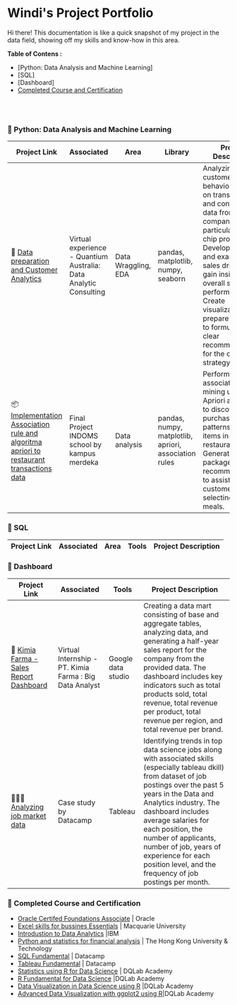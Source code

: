 # Windi's Project Portfolio
Hi there! This documentation is like a quick snapshot of my project in the data field, showing off my skills and know-how in this area.

**Table of Contens :**
- [Python: Data Analysis and Machine Learning]
- [SQL]
- [Dashboard]
- [Completed Course and Certification](https://github.com/windipangesti12/Windi-Portofolio#-Completed-Course-and-Certification)
<br>
<br>

### 📂 Python: Data Analysis and Machine Learning

Project Link | Associated | Area | Library | Project Description 
---|---|---|---|---
🛒 [Data preparation and Customer Analytics](https://github.com/windipangesti12/Quantium-Data-Analytics) | Virtual experience - Quantium Australia: Data Analytic Consulting | Data Wraggling, EDA |pandas, matplotlib, numpy, seaborn | Analyzing customer behavior based on transaction and consumer data from a retail company, particularly for chip products. Develop metrics and examine sales drivers to gain insights into overall sales performance. Create visualizations and prepare findings to formulate a clear recommendation for the client's strategy.
📦 [Implementation Association rule and algoritma apriori to restaurant transactions data](https://github.com/windipangesti12/Association_rule_and_apriori_restaurant_transaction-data/blob/main/Association_rule.ipynb) |Final Project INDOMS school by kampus merdeka| Data analysis | pandas, numpy, matplotlib, apriori, association rules | Perform association rule mining using the Apriori algorithm to discover purchasing patterns of food items in a restaurant. Generate menu package recommendations to assist customers in selecting their meals.

### 📂 SQL

Project Link | Associated | Area | Tools | Project Description
---|---|---|---|---


### 📂 Dashboard

Project Link | Associated |Tools| Project Description 
---|---|---|---
💊 [Kimia Farma - Sales Report Dashboard](https://github.com/windipangesti12/Project-Based-Intern-Kimia-Farma) | Virtual Internship - PT. Kimia Farma : Big Data Analyst | Google data studio |Creating a data mart consisting of base and aggregate tables, analyzing data, and generating a half-year sales report for the company from the provided data. The dashboard includes key indicators such as total products sold, total revenue, total revenue per product, total revenue per region, and total revenue per brand.
👩🏻‍💻 [Analyzing job market data](https://github.com/windipangesti12/Analyzing-Job-Market-Data-in-Tableau) | Case study by Datacamp | Tableau | Identifying trends in top data science jobs along with associated skills (especially tableau dkill) from dataset of job postings over the past 5 years in the Data and Analytics industry. The dashboard includes average salaries for each position, the number of applicants, number of job, years of experience for each position level, and the frequency of job postings per month.

### 📂 Completed Course and Certification

- [Oracle Certifed Foundations Associate](https://catalog-education.oracle.com/pls/certview/sharebadge?id=CCC46F1A5351A25501112999B1C238CCB716E51E20B27CE256A31264F39FD9F7) | Oracle
- [Excel skills for bussines Essentials](https://www.coursera.org/account/accomplishments/verify/Z8M7TBN6S3NW) | Macquarie University
- [Introdustion to Data Analytics](https://coursera.org/share/64b74d80d4c06bc97880fc087c99b4c6) |IBM
- [Python and statistics for financial analysis](https://www.coursera.org/account/accomplishments/verify/YECNPB3BHZF5) | The Hong Kong University & Technology
- [SQL Fundamental](https://www.datacamp.com/completed/statement-of-accomplishment/track/19c3dcced0a37c25ddee21a0b5d401d99d4b20ac) | Datacamp
- [Tableau Fundamental](https://www.datacamp.com/completed/statement-of-accomplishment/track/ca766485e26958a12948f5dcbb85072294e555da) | Datacamp
- [Statistics using R for Data Science](https://academy.dqlab.id/Certificate_check/result/DQLABINTS1TMDPNF/NONTRACK#mycertificate) | DQLab Academy
- [R Fundamental for Data Science](https://academy.dqlab.id/Certificate_check/result/DQLABINTR1GBLPCJ/NONTRACK#mycertificate) |DQLab Academy
- [Data Visualization in Data Science using R](https://academy.dqlab.id/Certificate_check/result/DQLABDTVISHTWACC/NONTRACK#mycertificate) |DQLab Academy
- [Advanced Data Visualization with ggplot2 using R](https://academy.dqlab.id/Certificate_check/result/DQLABAPL4%20HGNPQF/NONTRACK#mycertificate)|DQLab Academy
